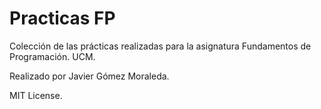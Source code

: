 # Practicas FP

Colección de las prácticas realizadas para la asignatura Fundamentos de Programación. UCM. 

Realizado por Javier Gómez Moraleda.

MIT License.
